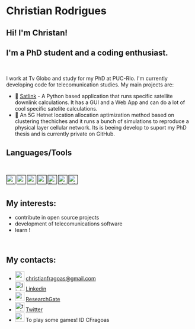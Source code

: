 # Christian Rodrigues
## Hi! I'm Christan!
## I'm a PhD student and a coding enthusiast.

<br/>

I work at Tv Globo and study for my PhD at PUC-RIo.
I'm currently developing code for telecomunication studies. My main projects are:
- 📡 [Satlink](https://github.com/cfragoas/SatLink) - A Python based application that runs specific satellite downlink calculations. It has a GUI and a Web App and can do a lot of cool specific satelite calculations.
- 🗼 An 5G Hetnet location allocation aptimization method based on clustering thechiches and it runs a bunch of simulations to reproduce a physical layer cellular network. Its is beeing develop to suport my PhD thesis and is currently private on GitHub.


## Languages/Tools
<br/>

[<img src="https://cdn.jsdelivr.net/gh/devicons/devicon/icons/python/python-original.svg" alt="python" width="25" align="left"/> ]()
[<img src="https://cdn.jsdelivr.net/gh/devicons/devicon/icons/pycharm/pycharm-plain.svg" alt="pycharm" width="25" align="left"/>]()
[<img src="https://cdn.jsdelivr.net/gh/devicons/devicon/icons/vscode/vscode-original.svg" alt="vscode" width="25" align="left"/>]()
[<img src="https://cdn.jsdelivr.net/gh/devicons/devicon/icons/matlab/matlab-original.svg" alt="matlab" width="25" align="left"/>]()
[<img src="https://cdn.jsdelivr.net/gh/devicons/devicon/icons/r/r-original.svg" alt="R" width="25" align="left"/>]()
[<img src="https://cdn.jsdelivr.net/gh/devicons/devicon/icons/qt/qt-original.svg" alt="qt" width="25" align="left"/>]()
[<img src="https://cdn.jsdelivr.net/gh/devicons/devicon/icons/github/github-original.svg" alt="git" width="25" align="left"/>]()

<br/>
<br/>

## My interests:
- contribute in open source projects
- development of telecomunications software
- learn !

<br/> 

## My contacts:
- <img src="https://cdn-icons-png.flaticon.com/512/5968/5968534.png" alt="email" width="25">  christianfragoas@gmail.com
- <img src="https://cdn-icons-png.flaticon.com/512/174/174857.png" alt="linkedin" width="25"> [Linkedin](https://www.linkedin.com/in/cfragoas/)
- <img src="https://cdn-icons-png.flaticon.com/512/49/49051.png" alt="resegate" width="25"> [ResearchGate](https://www.researchgate.net/profile/Christian-Rodrigues-2)
- <img src="https://cdn-icons-png.flaticon.com/512/733/733579.png" alt="twitter" width="25"> [Twitter](https://twitter.com/cfragoas)
- <img src="https://cdn-icons-png.flaticon.com/512/588/588258.png" width="25">  To play some games! ID CFragoas